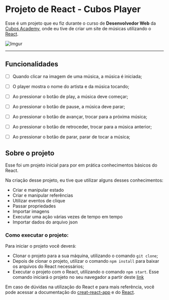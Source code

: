 # Projeto de React - Cubos Player

Esse é um projeto que eu fiz durante o curso de **Desenvolvedor Web** da [Cubos Academy](https://cubos.academy/), onde eu tive de criar um site de músicas utilizando o [React](https://github.com/facebook/create-react-app).

![Imgur](https://i.imgur.com/JtsTYOB.png)

---
## Funcionalidades

-  [ ] Quando clicar na imagem de uma música, a música é iniciada;

-  [ ] O player mostra o nome do artista e da música tocando;

-  [ ] Ao pressionar o botão de play, a música deve começar;

-  [ ] Ao pressionar o botão de pause, a música deve parar;

-  [ ] Ao pressionar o botão de avançar, trocar para a próxima música;

-  [ ] Ao pressionar o botão de retroceder, trocar para a música anterior;

-  [ ] Ao pressionar o botão de parar, parar de tocar a música;


## Sobre o projeto

Esse foi um projeto inicial para por em prática conhecimentos básicos do React.

Na criação desse projeto, eu tive que utilizar alguns desses conhecimentos:

- Criar e manipular estado
- Criar e manipular referências
- Utilizar eventos de clique
- Passar propriedades
- Importar imagens
- Executar uma ação várias vezes de tempo em tempo
- Importar dados do arquivo json
  
### Como executar o projeto:

Para iniciar o projeto você deverá:

- Clonar o projeto para a sua máquina, utilizando o comando `git clone`;
- Depois de clonar o projeto, utilizar o comando `npm install` para baixar os arquivos do React necessários;
- Executar o projeto com o React, utilizando o comando `npm start`. Esse comando iniciará o projeto no seu navegador a partir deste [link](http://localhost:3000)

Em caso de dúvidas na utilização do React e para mais referência, você pode acessar a documentação do [creat-react-app](https://create-react-app.dev/docs/getting-started/) e do [React](https://react.dev/).


